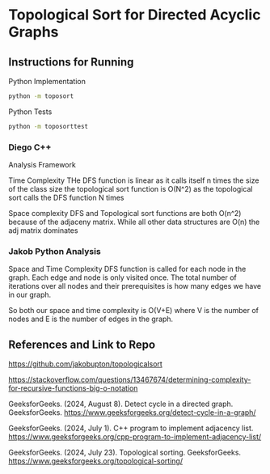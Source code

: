 # Topological Sort for Directed Acyclic Graphs

## Instructions for Running
Python Implementation
```bash
python -m toposort
```
Python Tests
```bash
python -m toposorttest
```

### Diego C++

Analysis Framework

Time Complexity
THe DFS function is linear as it calls itself n times the size of the class size
the topological sort function is O(N^2) as the topological sort calls the DFS function N times 

Space complexity 
DFS and Topological sort functions are both O(n^2) because of the adjaceny matrix. While all other data structures are O(n) the adj matrix dominates

### Jakob Python Analysis
Space and Time Complexity
DFS function is called for each node in the graph. Each edge and node is only visited once.
The total number of iterations over all nodes and their prerequisites is how many edges we have in our graph.

So both our space and time complexity is O(V+E) where V is the number of nodes and E is the number of edges in the graph.

## References and Link to Repo
https://github.com/jakobupton/topologicalsort

https://stackoverflow.com/questions/13467674/determining-complexity-for-recursive-functions-big-o-notation

GeeksforGeeks. (2024, August 8). Detect cycle in a directed graph. GeeksforGeeks. https://www.geeksforgeeks.org/detect-cycle-in-a-graph/ 

GeeksforGeeks. (2024, July 1). C++ program to implement adjacency list. https://www.geeksforgeeks.org/cpp-program-to-implement-adjacency-list/ 

GeeksforGeeks. (2024, July 23). Topological sorting. GeeksforGeeks. https://www.geeksforgeeks.org/topological-sorting/